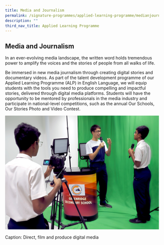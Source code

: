```yaml
---
title: Media and Journalism
permalink: /signature-programmes/applied-learning-programme/medianjournalism/
description: ""
third_nav_title: Applied Learning Programme
---
```

## Media and Journalism

In an ever-evolving media landscape, the written word holds tremendous power to amplify the voices and the stories of people from all walks of life.

Be immersed in new media journalism through creating digital stories and documentary videos. As part of the talent development programme of our Applied Learning Programme (ALP) in English Language, we will equip students with the tools you need to produce compelling and impactful stories, delivered through digital media platforms. Students will have the opportunity to be mentored by professionals in the media industry and participate in national-level competitions, such as the annual Our Schools, Our Stories Photo and Video Contest.

![](/images/ALP/alp-02.jpg)

Caption: Direct, film and produce digital media